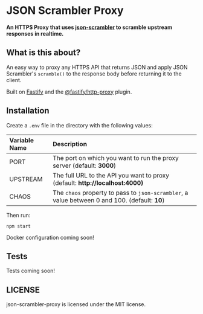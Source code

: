 # JSON Scrambler Proxy

**An HTTPS Proxy that uses [json-scrambler](https://github.com/sbarre/json-scrambler) to scramble upstream responses in realtime.**

## What is this about?

An easy way to proxy any HTTPS API that returns JSON and apply JSON Scrambler's `scramble()` to the response body before returning it to the client.

Built on [Fastify](https://fastify.dev/) and the [@fastify/http-proxy](https://github.com/fastify/fastify-http-proxy) plugin.

## Installation

Create a `.env` file in the directory with the following values:

| Variable Name | Description                                                                                    |
| :------------ | :--------------------------------------------------------------------------------------------- |
| PORT          | The port on which you want to run the proxy server (default: **3000**)                         |
| UPSTREAM      | The full URL to the API you want to proxy (default: **http://localhost:4000)**                 |
| CHAOS         | The `chaos` property to pass to `json-scrambler`, a value between 0 and 100. (default: **10**) |

Then run:

```
npm start
```

Docker configuration coming soon!

## Tests

Tests coming soon!

## LICENSE

json-scrambler-proxy is licensed under the MIT license.
